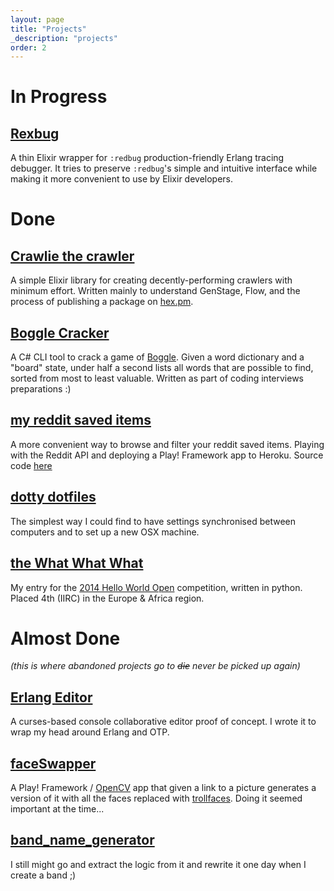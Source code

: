 ```yaml
---
layout: page
title: "Projects"
_description: "projects"
order: 2
---
```


# In Progress

## [Rexbug](https://hex.pm/packages/rexbug)

A thin Elixir wrapper for `:redbug` production-friendly Erlang tracing debugger.
It tries to preserve `:redbug`'s simple and intuitive interface while making it
more convenient to use by Elixir developers.

# Done

## [Crawlie the crawler](https://github.com/nietaki/crawlie)
A simple Elixir library for creating decently-performing crawlers with minimum effort.
Written mainly to understand GenStage, Flow, and the process of publishing a package on [hex.pm](https://hex.pm/).

## [Boggle Cracker](https://github.com/nietaki/BoggleCracker)
A C# CLI tool to crack a game of [Boggle](https://en.wikipedia.org/wiki/Boggle).
Given a word dictionary and a "board" state, under half a second lists all words that are possible
to find, sorted from most to least valuable. Written as part of coding interviews
preparations :)

## [my reddit saved items](http://myredditsaveditems.herokuapp.com/)
A more convenient way to browse and filter your reddit saved items. Playing with
the Reddit API and deploying a Play! Framework app to Heroku. Source code [here](https://github.com/nietaki/myRedditSavedItems)

## [dotty dotfiles](https://github.com/nietaki/dotty-dotfiles)
The simplest way I could find to have settings synchronised between computers and
to set up a new OSX machine.

## [the What What What](https://github.com/nietaki/HWO-2014---the-What-What-What)
My entry for the [2014 Hello World Open](https://2014.helloworldopen.com/about) competition, written in python.
Placed 4th (IIRC) in the Europe & Africa region.

# Almost Done
*(this is where abandoned projects go to ~~die~~ never be picked up again)*

## [Erlang Editor](https://github.com/nietaki/erlangEditor)
A curses-based console collaborative editor proof of concept. I wrote it to wrap
my head around Erlang and OTP.

## [faceSwapper](https://github.com/nietaki/faceSwapper)
A Play! Framework / [OpenCV](http://opencv.org/) app that given a link to a picture
generates a version of it with all the faces replaced with
[trollfaces](http://knowyourmeme.com/memes/trollface-coolface-problem).
Doing it seemed important at the time...

## [band_name_generator](https://github.com/nietaki/band_name_generator)
I still might go and extract the logic from it and rewrite it one day when I create a band ;)
